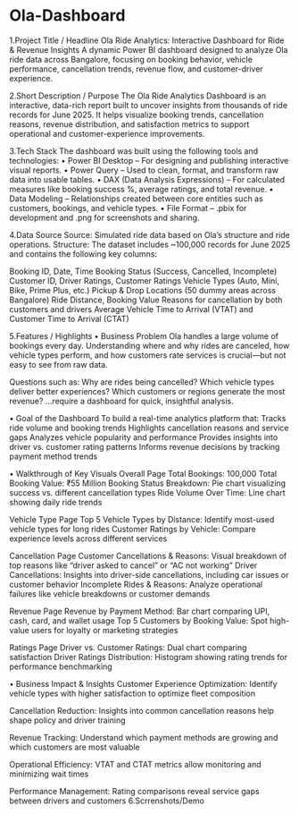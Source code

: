 # Ola-Dashboard
1.Project Title / Headline
Ola Ride Analytics: Interactive Dashboard for Ride & Revenue Insights
A dynamic Power BI dashboard designed to analyze Ola ride data across Bangalore, focusing on booking behavior, vehicle performance, cancellation trends, revenue flow, and customer-driver experience.

2.Short Description / Purpose
The Ola Ride Analytics Dashboard is an interactive, data-rich report built to uncover insights from thousands of ride records for June 2025. It helps visualize booking trends, cancellation reasons, revenue distribution, and satisfaction metrics to support operational and customer-experience improvements.

3.Tech Stack
The dashboard was built using the following tools and technologies:
• Power BI Desktop – For designing and publishing interactive visual reports.
•  Power Query – Used to clean, format, and transform raw data into usable tables.
•  DAX (Data Analysis Expressions) – For calculated measures like booking success %, average ratings, and total revenue.
•  Data Modeling – Relationships created between core entities such as customers, bookings, and vehicle types.
•  File Format – .pbix for development and .png for screenshots and sharing.

4.Data Source
Source: Simulated ride data based on Ola’s structure and ride operations.
Structure:
The dataset includes ~100,000 records for June 2025 and contains the following key columns:

Booking ID, Date, Time
Booking Status (Success, Cancelled, Incomplete)
Customer ID, Driver Ratings, Customer Ratings
Vehicle Types (Auto, Mini, Bike, Prime Plus, etc.)
Pickup & Drop Locations (50 dummy areas across Bangalore)
Ride Distance, Booking Value
Reasons for cancellation by both customers and drivers
Average Vehicle Time to Arrival (VTAT) and Customer Time to Arrival (CTAT)

5.Features / Highlights
• Business Problem
Ola handles a large volume of bookings every day. Understanding where and why rides are canceled, how vehicle types perform, and how customers rate services is crucial—but not easy to see from raw data.

Questions such as:
Why are rides being cancelled?
Which vehicle types deliver better experiences?
Which customers or regions generate the most revenue?
…require a dashboard for quick, insightful analysis.

• Goal of the Dashboard
To build a real-time analytics platform that:
Tracks ride volume and booking trends
Highlights cancellation reasons and service gaps
Analyzes vehicle popularity and performance
Provides insights into driver vs. customer rating patterns
Informs revenue decisions by tracking payment method trends

• Walkthrough of Key Visuals
Overall  Page
Total Bookings: 100,000
Total Booking Value: ₹55 Million
Booking Status Breakdown: Pie chart visualizing success vs. different cancellation types
Ride Volume Over Time: Line chart showing daily ride trends

Vehicle Type Page
Top 5 Vehicle Types by Distance: Identify most-used vehicle types for long rides
Customer Ratings by Vehicle: Compare experience levels across different services

Cancellation Page
Customer Cancellations & Reasons: Visual breakdown of top reasons like “driver asked to cancel” or “AC not working”
Driver Cancellations: Insights into driver-side cancellations, including car issues or customer behavior
Incomplete Rides & Reasons: Analyze operational failures like vehicle breakdowns or customer demands

Revenue Page
Revenue by Payment Method: Bar chart comparing UPI, cash, card, and wallet usage
Top 5 Customers by Booking Value: Spot high-value users for loyalty or marketing strategies

Ratings Page
Driver vs. Customer Ratings: Dual chart comparing satisfaction
Driver Ratings Distribution: Histogram showing rating trends for performance benchmarking

• Business Impact & Insights
Customer Experience Optimization: Identify vehicle types with higher satisfaction to optimize fleet composition

Cancellation Reduction: Insights into common cancellation reasons help shape policy and driver training

Revenue Tracking: Understand which payment methods are growing and which customers are most valuable

Operational Efficiency: VTAT and CTAT metrics allow monitoring and minimizing wait times

Performance Management: Rating comparisons reveal service gaps between drivers and customers
6.Scrrenshots/Demo 

